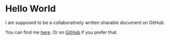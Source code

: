 # Hello World

I am supposed to be a collaboratively written sharable document on GitHub. 

You can find me [here](http://prose.io/#prose/documents/blob/master/articles/hello-world.md). Or on [GitHub](http://github.com/prose/documents/blob/master/articles/hello-world.md) if you prefer that.

